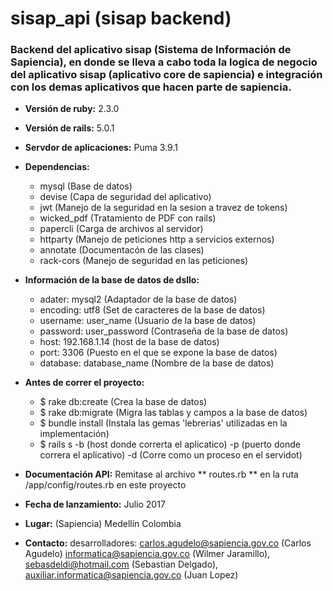 # sisap_api (sisap backend)

### Backend del aplicativo sisap (Sistema de Información de Sapiencia), en donde se lleva a cabo toda la logica de negocio del aplicativo sisap (aplicativo core de sapiencia) e integración con los demas aplicativos que hacen parte de sapiencia.


* **Versión de ruby:** 2.3.0

* **Versión de rails:** 5.0.1

* **Servdor de aplicaciones:** Puma 3.9.1

* **Dependencias:**
    * mysql (Base de datos)
    * devise (Capa de seguridad del aplicativo)
    * jwt (Manejo de la seguridad en la sesion a travez de tokens)
    * wicked_pdf (Tratamiento de PDF con rails)
    * papercli (Carga de archivos al servidor)
    * httparty (Manejo de peticiones http a servicios externos)
    * annotate (Documentacón de las clases)
    * rack-cors (Manejo de seguridad en las peticiones)

* **Información de la base de datos de dsllo:**
    * adater: mysql2 (Adaptador de la base de datos)
    * encoding: utf8 (Set de caracteres de la base de datos)
    * username: user_name (Usuario de la base de datos)
    * password: user_password (Contraseña de la base de datos)
    * host: 192.168.1.14 (host de la base de datos)
    * port: 3306 (Puesto en el que se expone la base de datos)
    * database: database_name (Nombre de la base de datos)

* **Antes de correr el proyecto:**
    * $ rake db:create (Crea la base de datos)
    * $ rake db:migrate (Migra las tablas y campos a la base de datos)
    * $ bundle install (Instala las gemas 'lebrerias' utilizadas en la implementación)
    * $ rails s -b (host donde correrta el aplicatico) -p (puerto donde correra el aplicativo) -d (Corre como un proceso en el servidot)

* **Documentación API:**
    Remitase al archivo ** routes.rb ** en la ruta /app/config/routes.rb en este proyecto

* **Fecha de lanzamiento:** Julio 2017

* **Lugar:** (Sapiencia) Medellín Colombia

* **Contacto:** desarrolladores: carlos.agudelo@sapiencia.gov.co (Carlos Agudelo) informatica@sapiencia.gov.co (Wilmer Jaramillo), sebasdeldi@hotmail.com (Sebastian Delgado), auxiliar.informatica@sapiencia.gov.co (Juan Lopez)